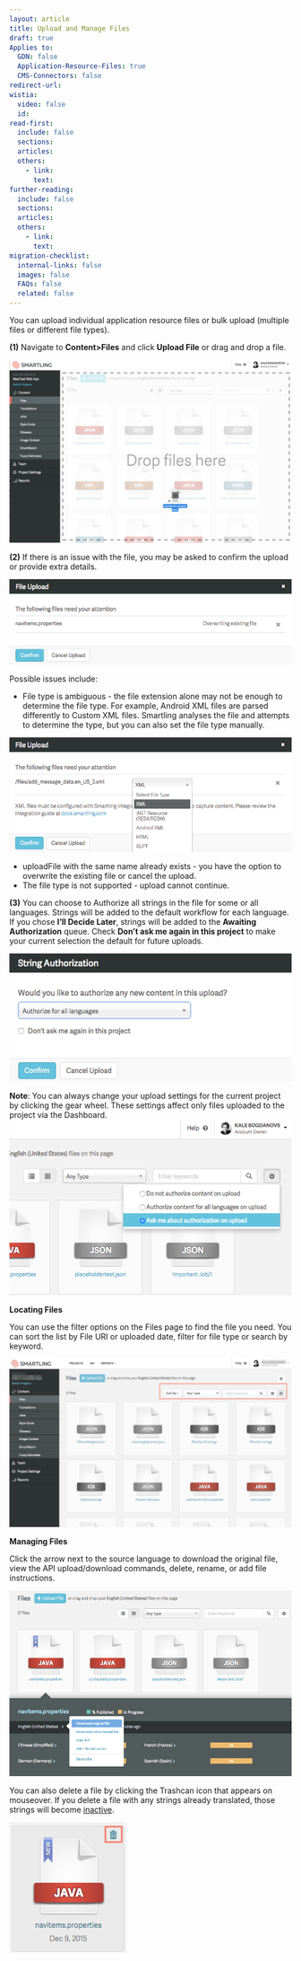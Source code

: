 ```yaml
---
layout: article
title: Upload and Manage Files
draft: true
Applies to:
  GDN: false
  Application-Resource-Files: true
  CMS-Connectors: false
redirect-url:
wistia:
  video: false
  id:
read-first:
  include: false
  sections:
  articles:
  others:
    - link:
      text:
further-reading:
  include: false
  sections:
  articles:
  others:
    - link:
      text:
migration-checklist:
  internal-links: false
  images: false
  FAQs: false
  related: false
---
```



You can upload individual application resource files or bulk upload (multiple files or different file types).

**(1)** Navigate to **Content&gt;Files** and click **Upload File** or drag and drop a file.

![](/uploads/versions/uploadfiles---x----1254-811x---.png)

**(2)** If there is an issue with the file, you may be asked to confirm the upload or provide extra details.

![](/uploads/versions/uploadfiles2---x----771-233x---.png)

Possible issues include:

* File type is ambiguous - the file extension alone may not be enough to determine the file type. For example, Android XML files are parsed differently to Custom XML files. Smartling analyses the file and attempts to determine the type, but you can also set the file type manually.


![](/uploads/versions/uploadfile3---x----772-312x---.png)

* uploadFile with the same name already exists - you have the option to overwrite the existing file or cancel the upload.
* The file type is not supported - upload cannot continue.


**(3)** You can choose to Authorize all strings in the file for some or all languages. Strings will be added to the default workflow for each language. If you chose **I’ll Decide Later**, strings will be added to the **Awaiting Authorization** queue. Check **Don’t ask me again in this project** to make your current selection the default for future uploads.

![](/uploads/versions/uploadfiles4---x----576-261x---.png)

**Note**: You can always change your upload settings for the current project by clicking the gear wheel. These settings affect only files uploaded to the project via the Dashboard.![](/uploads/versions/uploadfile5---x----674-418x---.png)

**Locating Files**

You can use the filter options on the Files page to find the file you need. You can sort the list by File URI or uploaded date, filter for file type or search by keyword.

![](/uploads/versions/uploadfile6---x----1246-744x---.png)

**Managing Files**

Click the arrow next to the source language to download the original file, view the API upload/download commands, delete, rename, or add file instructions.

![](/uploads/versions/uploadingfile7---x----1006-660x---.png)

You can also delete a file by clicking the Trashcan icon that appears on mouseover. If you delete a file with any strings already translated, those strings will become [inactive](/hc/en-us/articles/203587968-Inactive-Strings).

![](/uploads/versions/uploadfile8---x----209-232x---.png)